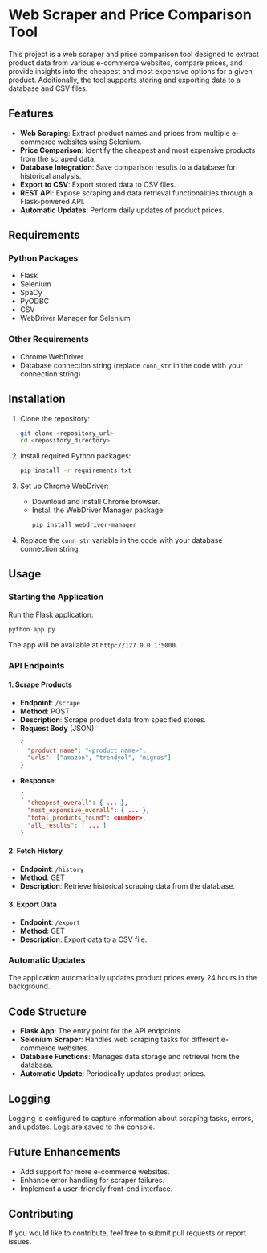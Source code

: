 # Web Scraper and Price Comparison Tool

This project is a web scraper and price comparison tool designed to extract product data from various e-commerce websites, compare prices, and provide insights into the cheapest and most expensive options for a given product. Additionally, the tool supports storing and exporting data to a database and CSV files.

## Features

- **Web Scraping**: Extract product names and prices from multiple e-commerce websites using Selenium.
- **Price Comparison**: Identify the cheapest and most expensive products from the scraped data.
- **Database Integration**: Save comparison results to a database for historical analysis.
- **Export to CSV**: Export stored data to CSV files.
- **REST API**: Expose scraping and data retrieval functionalities through a Flask-powered API.
- **Automatic Updates**: Perform daily updates of product prices.

## Requirements

### Python Packages
- Flask
- Selenium
- SpaCy
- PyODBC
- CSV
- WebDriver Manager for Selenium

### Other Requirements
- Chrome WebDriver
- Database connection string (replace `conn_str` in the code with your connection string)

## Installation

1. Clone the repository:
   ```bash
   git clone <repository_url>
   cd <repository_directory>
   ```

2. Install required Python packages:
   ```bash
   pip install -r requirements.txt
   ```

3. Set up Chrome WebDriver:
   - Download and install Chrome browser.
   - Install the WebDriver Manager package:
     ```bash
     pip install webdriver-manager
     ```

4. Replace the `conn_str` variable in the code with your database connection string.

## Usage

### Starting the Application
Run the Flask application:
```bash
python app.py
```
The app will be available at `http://127.0.0.1:5000`.

### API Endpoints

#### 1. Scrape Products
- **Endpoint**: `/scrape`
- **Method**: POST
- **Description**: Scrape product data from specified stores.
- **Request Body** (JSON):
  ```json
  {
    "product_name": "<product_name>",
    "urls": ["amazon", "trendyol", "migros"]
  }
  ```
- **Response**:
  ```json
  {
    "cheapest_overall": { ... },
    "most_expensive_overall": { ... },
    "total_products_found": <number>,
    "all_results": [ ... ]
  }
  ```

#### 2. Fetch History
- **Endpoint**: `/history`
- **Method**: GET
- **Description**: Retrieve historical scraping data from the database.

#### 3. Export Data
- **Endpoint**: `/export`
- **Method**: GET
- **Description**: Export data to a CSV file.

### Automatic Updates
The application automatically updates product prices every 24 hours in the background.

## Code Structure

- **Flask App**: The entry point for the API endpoints.
- **Selenium Scraper**: Handles web scraping tasks for different e-commerce websites.
- **Database Functions**: Manages data storage and retrieval from the database.
- **Automatic Update**: Periodically updates product prices.



## Logging
Logging is configured to capture information about scraping tasks, errors, and updates. Logs are saved to the console.

## Future Enhancements
- Add support for more e-commerce websites.
- Enhance error handling for scraper failures.
- Implement a user-friendly front-end interface.

## Contributing
If you would like to contribute, feel free to submit pull requests or report issues.



